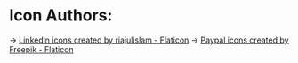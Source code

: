 # Icon Authors:

→ <a href="https://www.flaticon.com/free-icons/linkedin" title="linkedin icons">Linkedin icons created by riajulislam - Flaticon</a>
→ <a href="https://www.flaticon.com/free-icons/paypal" title="paypal icons">Paypal icons created by Freepik - Flaticon</a>